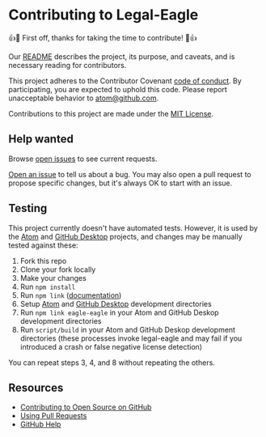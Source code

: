 # Contributing to Legal-Eagle

:+1::tada: First off, thanks for taking the time to contribute! :tada::+1:

Our [README](README.md) describes the project, its purpose, and caveats, and is necessary reading for contributors.

This project adheres to the Contributor Covenant [code of conduct](CODE_OF_CONDUCT.md).
By participating, you are expected to uphold this code.
Please report unacceptable behavior to [atom@github.com](mailto:atom@github.com).

Contributions to this project are made under the [MIT License](LICENSE.md).

## Help wanted

Browse [open issues](https://github.com/atom/legal-eagle/issues) to see current requests.

[Open an issue](https://github.com/atom/legal-eagle/issues/new) to tell us about a bug. You may also open a pull request to propose specific changes, but it's always OK to start with an issue.

## Testing

This project currently doesn't have automated tests. However, it is used by the [Atom](https://github.com/atom/atom) and [GitHub Desktop](https://github.com/desktop/desktop) projects, and changes may be manually tested against these:

1. Fork this repo
2. Clone your fork locally
3. Make your changes
4. Run `npm install`
5. Run `npm link` ([documentation](https://docs.npmjs.com/cli/link))
6. Setup [Atom](https://github.com/atom/atom/tree/master/docs#build-documentation) and [GitHub Desktop](https://github.com/desktop/desktop/blob/master/docs/contributing/setup.md) development directories
7. Run `npm link eagle-eagle` in your Atom and GitHub Deskop development directories
8. Run `script/build` in your Atom and GitHub Deskop development directories (these processes invoke legal-eagle and may fail if you introduced a crash or false negative license detection)

You can repeat steps 3, 4, and 8 without repeating the others.

## Resources

- [Contributing to Open Source on GitHub](https://guides.github.com/activities/contributing-to-open-source/)
- [Using Pull Requests](https://help.github.com/articles/about-pull-requests/)
- [GitHub Help](https://help.github.com)
